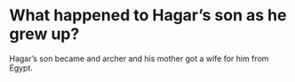 # What happened to Hagar’s son as he grew up?

Hagar’s son became and archer and his mother got a wife for him from Egypt.
